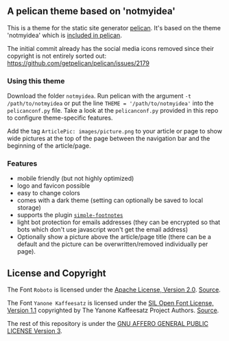 ## A pelican theme based on 'notmyidea'

This is a theme for the static site generator [pelican](https://github.com/getpelican/pelican).
It's based on the theme 'notmyidea' which is [included in pelican](https://github.com/getpelican/pelican/tree/master/pelican/themes/notmyidea).

The initial commit already has the social media icons removed since their copyright is not entirely sorted out: https://github.com/getpelican/pelican/issues/2179

### Using this theme
Download the folder `notmyidea`.
Run pelican with the argument `-t /path/to/notmyidea` or put the line `THEME = '/path/to/notmyidea'` into the `pelicanconf.py` file.
Take a look at the `pelicanconf.py` provided in this repo to configure theme-specific features.

Add the tag `ArticlePic: images/picture.png` to your article or page to show wide pictures at the top of the page between the navigation bar and the beginning of the article/page. 

### Features
- mobile friendly (but not highly optimized)
- logo and favicon possible
- easy to change colors
- comes with a dark theme (setting can optionally be saved to local storage)
- supports the plugin [`simple-footnotes`](https://github.com/pelican-plugins/simple-footnotes/)
- light bot protection for emails addresses (they can be encrypted so that bots which don't use javascript won't get the email address)
- Optionally show a picture above the article/page title (there can be a default and the picture can be overwritten/removed individually per page).

## License and Copyright

The Font `Roboto` is licensed under the [Apache License, Version 2.0](http://www.apache.org/licenses/LICENSE-2.0). [Source](https://github.com/googlefonts/roboto).

The Font `Yanone Kaffeesatz` is licensed under the [SIL Open Font License, Version 1.1](./notmyidea/static/fonts/Yanone_Kaffeesatz-License-OFL.txt) copyrighted by The Yanone Kaffeesatz Project Authors. [Source](https://github.com/alexeiva/yanone-kaffeesatz).

The rest of this repository is under the [GNU AFFERO GENERAL PUBLIC LICENSE Version 3](LICENSE).